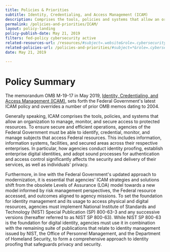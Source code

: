 ```yaml
---
title: Policies & Priorities
subtitle: Identity, Credentialing, and Access Management (ICAM)
description: Comprises the tools, policies and systems that allow an organization to manage, monitor and secure access to protected resources.
permalink: /policies-and-priorities/ICAM/
layout: policy-landing
policy-publish-date: May 21, 2019
filters: fed-policy cybersecurity active
related-resources-url: /resources/#subject=.website&role=.cybersecurity&status=*
related-policies-url: /policies-and-priorities/#subject=*&role=.cybersecurity&status=*
date: May 21, 2019

---
```

# Policy Summary #
The memorandum OMB M-19-17 in May 2019, [Identity, Credentialing, and Access Management (ICAM)](https://www.whitehouse.gov/wp-content/uploads/2019/05/M-19-17.pdf), sets forth the Federal Government's latest ICAM policy and overrides a number of prior OMB memos dating to 2004.

Generally speaking, ICAM comprises the tools, policies, and systems that allow an organization to manage, monitor, and secure access to protected resources. To ensure secure and efficient operations, agencies of the Federal Government must be able to identify, credential, monitor, and manage subjects that access Federal resources. This includes information, information systems, facilities, and secured areas across their respective enterprises. In particular, how agencies conduct identity proofing, establish enterprise digital identities, and adopt sound processes for authentication and access control significantly affects the security and delivery of their services, as well as individuals' privacy.

Furthermore, in line with the Federal Government's updated approach to modernization, it is essential that agencies' ICAM strategies and solutions shift from the obsolete Levels of Assurance (LOA) model towards a new model informed by risk management perspectives, the Federal resource accessed, and outcomes aligned to agency missions. To set the foundation for identity management and its usage to access physical and digital resources, agencies must implement National Institute of Standards and Technology (NIST) Special Publication (SP) 800-63-3 and any successive versions (hereafter referred to as NIST SP 800-63). While NIST SP 800-63 is the foundation for digital identity, agencies must use it in combination with the remaining suite of publications that relate to identity management issued by NIST, the Office of Personnel Management, and the Department of Homeland Security, to form a comprehensive approach to identity proofing that safeguards privacy and security.
&nbsp;
